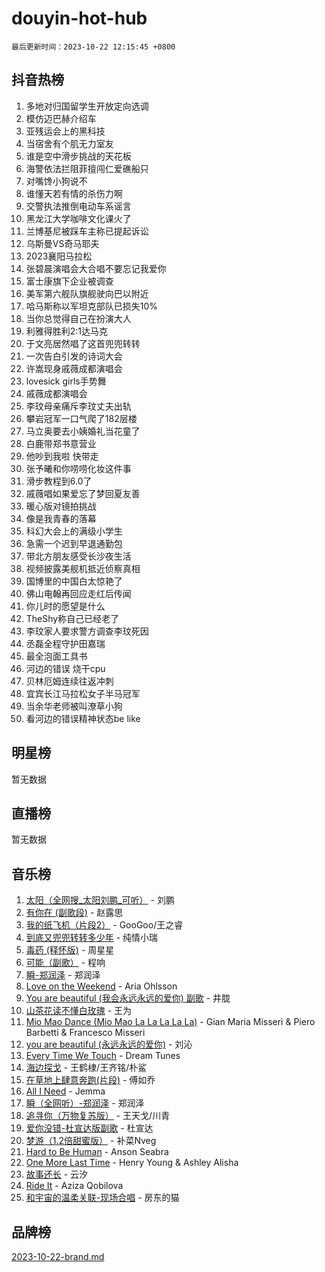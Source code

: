 # douyin-hot-hub

`最后更新时间：2023-10-22 12:15:45 +0800`

## 抖音热榜

1. 多地对归国留学生开放定向选调
1. 模仿迈巴赫介绍车
1. 亚残运会上的黑科技
1. 当宿舍有个肌无力室友
1. 谁是空中滑步挑战的天花板
1. 海警依法拦阻菲擅闯仁爱礁船只
1. 对嘴馋小狗说不
1. 谁懂天若有情的杀伤力啊
1. 交警执法推倒电动车系谣言
1. 黑龙江大学咖啡文化课火了
1. 兰博基尼被踩车主称已提起诉讼
1. 乌斯曼VS奇马耶夫
1. 2023襄阳马拉松
1. 张碧晨演唱会大合唱不要忘记我爱你
1. 富士康旗下企业被调查
1. 美军第六舰队旗舰驶向巴以附近
1. 哈马斯称以军坦克部队已损失10%
1. 当你总觉得自己在扮演大人
1. 利雅得胜利2:1达马克
1. 于文亮居然唱了这首兜兜转转
1. 一次告白引发的诗词大会
1. 许嵩现身戚薇成都演唱会
1. lovesick girls手势舞
1. 戚薇成都演唱会
1. 李玟母亲痛斥李玟丈夫出轨
1. 攀岩冠军一口气爬了182层楼
1. 马立奥要去小姨婚礼当花童了
1. 白鹿带郑书意营业
1. 他吵到我啦 快带走
1. 张予曦和你唠唠化妆这件事
1. 滑步教程到6.0了
1. 戚薇唱如果爱忘了梦回夏友善
1. 暖心版对镜拍挑战
1. 像是我青春的落幕
1. 科幻大会上的满级小学生
1. 急需一个迟到早退通勤包
1. 带北方朋友感受长沙夜生活
1. 视频披露美舰机抵近侦察真相
1. 国博里的中国白太惊艳了
1. 佛山电翰再回应走红后传闻
1. 你儿时的愿望是什么
1. TheShy称自己已经老了
1. 李玟家人要求警方调查李玟死因
1. 丞磊全程守护田嘉瑞
1. 最全泡面工具书
1. 河边的错误 烧干cpu
1. 贝林厄姆连续往返冲刺
1. 宜宾长江马拉松女子半马冠军
1. 当余华老师被叫潦草小狗
1. 看河边的错误精神状态be like

## 明星榜

暂无数据

## 直播榜

暂无数据

## 音乐榜

1. [太阳（全网搜_太阳刘鹏_可听）](https://sf6-cdn-tos.douyinstatic.com/obj/tos-cn-ve-2774/ogWbyIQnlBFImVbeDocRdCIYtBHlbJXgfZMvgz) - 刘鹏
1. [有你在 (副歌段)](https://sf3-cdn-tos.douyinstatic.com/obj/tos-cn-ve-2774/o8zImmNsI8B0yfAW5FKAB1oBhkMAlIrwsZEi1V) - 赵露思
1. [我的纸飞机（片段2）](https://sf6-cdn-tos.douyinstatic.com/obj/tos-cn-ve-2774/oM2ZrKcg2CD5AeRB2gkeXOFB1IxAGJdZPazYHf) - GooGoo/王之睿
1. [到底又兜兜转转多少年](https://sf6-cdn-tos.douyinstatic.com/obj/tos-cn-ve-2774/os1AQ0obZlDYZQByBsnEHx8h9OoIgCJgXeOfwt) - 纯情小瑞
1. [毒药 (释怀版)](https://sf6-cdn-tos.douyinstatic.com/obj/tos-cn-ve-2774/oYILMEAzspdZBIzy4frJNB8ZHPHWAhiwowd4Ad) - 周星星
1. [可能（副歌）](https://sf6-cdn-tos.douyinstatic.com/obj/tos-cn-ve-2774/cde1731888894259b333569393c2fb51) - 程响
1. [瞬-郑润泽](https://sf3-cdn-tos.douyinstatic.com/obj/tos-cn-ve-2774/oYXHIohzvbNAzBhHgyksWpRM4bfkDsBdBDAynw) - 郑润泽
1. [Love on the Weekend](https://sf6-cdn-tos.douyinstatic.com/obj/tos-cn-ve-2774/o4tVQen5ZtBZEMlD1CDIepBC2OigkU1KQkb1vd) - Aria Ohlsson
1. [You are beautiful (我会永远永远的爱你) 副歌](https://sf3-cdn-tos.douyinstatic.com/obj/tos-cn-ve-2774/o4NlnjbBAIAhg5wOCWzJoyMzkIqGxYsR7f3W4Q) - 井胧
1. [山茶花读不懂白玫瑰](https://sf3-cdn-tos.douyinstatic.com/obj/tos-cn-ve-2774/osfn8B7DktrRHEPJgPCfDbw7QDQEkwC16BxZg9) - 王为
1. [Mio Mao Dance (Mio Mao La La La La La)](https://sf6-cdn-tos.douyinstatic.com/obj/tos-cn-ve-2774/owhJZ1sWIABNvU3gOxlwztm0oAfMK58zHXT8GM) - Gian Maria Misseri & Piero Barbetti & Francesco Misseri
1. [you are beautiful (永远永远的爱你)](https://sf6-cdn-tos.douyinstatic.com/obj/tos-cn-ve-2774/7f5e088a940e42b487e76fd10d0ffcfd) - 刘沁
1. [Every Time We Touch](https://sf3-cdn-tos.douyinstatic.com/obj/tos-cn-ve-2774/ogN6lUKQeBBfEVhIOMikG1CcJjugxk1tztZyhP) - Dream Tunes
1. [海边探戈](https://sf3-cdn-tos.douyinstatic.com/obj/tos-cn-ve-2774/os9gE0VQCGqt6VQkZDyBBYvfSDY0QFe3vVmubn) - 王鹤棣/王齐铭/朴鲨
1. [在草地上肆意奔跑(片段)](https://sf3-cdn-tos.douyinstatic.com/obj/tos-cn-ve-2774/8831d494742f45dabdfa8adb8b817259) - 傅如乔
1. [All I Need](https://sf6-cdn-tos.douyinstatic.com/obj/tos-cn-ve-2774/e8b55ca1d1fa4f90a60c22b8ece170ac) - Jemma
1. [瞬（全网听）-郑润泽](https://sf3-cdn-tos.douyinstatic.com/obj/tos-cn-ve-2774/o4Vb9eJZClCZTnRQYy0BRSeHGrDtrkrQgIBvQt) - 郑润泽
1. [追寻你（万物复苏版）](https://sf3-cdn-tos.douyinstatic.com/obj/tos-cn-ve-2774/oYeAZJsbjIDit9APmBg8u6uDUQnHmoCf3gbo74) - 王天戈/川青
1. [爱你没错-杜宣达版副歌](https://sf3-cdn-tos.douyinstatic.com/obj/tos-cn-ve-2774/oUm8ctBZQfZQ4jUNWbseSYV0lZDsWn6LCODgCB) - 杜宣达
1. [梦游（1.2倍甜蜜版）](https://sf6-cdn-tos.douyinstatic.com/obj/tos-cn-ve-2774/o4gyAUm8hwufoEABmwVIiQtHsFuGzAEEWtNMzo) - 补菜Nveg
1. [Hard to Be Human](https://sf3-cdn-tos.douyinstatic.com/obj/tos-cn-ve-2774/oQItaej4rB1rBfnJUbKPlQOgDWvSUWRy814CZl) - Anson Seabra
1. [One More Last Time](https://sf6-cdn-tos.douyinstatic.com/obj/tos-cn-ve-2774/oAzTlo0LUAdCAIhjktsKWcLAEUKmZwGcOoB1fy) - Henry Young & Ashley Alisha
1. [故事还长](https://sf3-cdn-tos.douyinstatic.com/obj/tos-cn-ve-2774/30a26758c8594f0ab81ac675c33ee2c5) - 云汐
1. [Ride It](https://sf3-cdn-tos.douyinstatic.com/obj/tos-cn-ve-2774/oMZDIYec6eQynQyWBQnCM11DZzkgnBPtBpD4bi) - Aziza Qobilova
1. [和宇宙的温柔关联-现场合唱](https://sf6-cdn-tos.douyinstatic.com/obj/tos-cn-ve-2774/o0hONGDYQBgk0e5bqDeQOonVmncA6tC2nBwZLT) - 房东的猫

## 品牌榜

[2023-10-22-brand.md](2023-10-22-brand.md)
